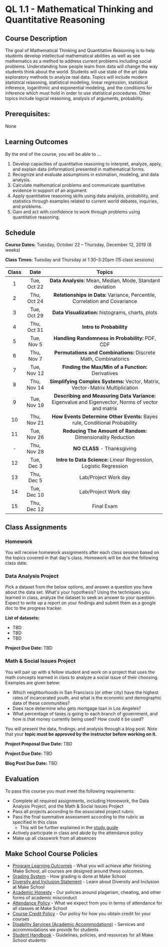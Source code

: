 # QL 1.1 - Mathematical Thinking and Quantitative Reasoning

## Course Description

The goal of Mathematical Thinking and Quantitative Reasoning is to help students develop intellectual mathematical abilities as well as see mathematics as a method to address current problems including social problems. Understanding how people learn from data will change the way students think about the world. Students will use state of the art data exploratory methods to analyze real data. Topics will include modern statistical reasoning, statistical modeling, linear regression, statistical inference, logarithmic and exponential modeling, and the conditions for inference which must hold in order to use statistical procedures.  Other topics include logical reasoning, analysis of arguments, probability.

## Prerequisites:  

None

## Learning Outcomes

By the end of the course, you will be able to ...

1. Develop capacities of quantitative reasoning to interpret, analyze, apply, and explain data (information) presented in mathematical forms.
1. Recognize and evaluate assumptions in estimation, modeling, and data analysis.
1. Calculate mathematical problems and communicate quantitative evidence in support of an argument.
1. Apply quantitative reasoning skills using data analysis, probability, and statistics through examples related to current world debates, inquiries, and problems.
1. Gain and act with confidence to work through problems using quantitative reasoning.

## Schedule

**Course Dates:** Tuesday, October 22 – Thursday, December 12, 2019 (8 weeks)

**Class Times:** Tuesday and Thursday at 1:30–3:20pm (15 class sessions)

| Class |          Date          |                 Topics                  |
|:-----:|:----------------------:|:---------------------------------------:|
|  1 |   Tue, Oct 22             | **Data Analysis:** Mean, Median, Mode, Standard deviation |
|  2 |   Thu, Oct 24             | **Relationships in Data:** Variance, Percentile, Correlation and Covariance |
|  3 |   Tue, Oct 29             | **Data Visualization:** histograms, charts, plots |
|  4 |   Thu, Oct 31             | **Intro to Probability** |
|  5 |   Tue, Nov 5              | **Handling Randomness in Probability:** PDF, CDF |
|  6 |   Thu, Nov 7              | **Permutations and Combinations:** Discrete Math, Combinatorics  |
|  7 |   Tue, Nov 12             |  **Finding the Max/Min of a Function:** Derivatives |
|  8 |   Thu, Nov 14             |  **Simplifying Complex Systems:** Vector, Matrix, Vector-Matrix Multiplication|
|  9 |   Tue, Nov 19             | **Describing and Measuring Data Variance:** Eigenvalue and Eigenvector, Norms of vector and matrix  |
| 10 |   Thu, Nov 21             | **How Events Determine Other Events:** Bayes rule, Conditional Probability |  
| 11 |   Tue, Nov 26             | **Reducing The Amount of Random:** Dimensionality Reduction |
| -  |   Thu, Nov 28             | **NO CLASS** - Thanksgiving  |
| 12 |   Tue, Dec 3              | **Intro to Data Science:** Linear Regression, Logistic Regression |
| 13 |   Thu, Dec 5              | Lab/Project Work day |
| 14 |   Tue, Dec 10             | Lab/Project Work day  |
| 15 |   Thu, Dec 12             | Final Exam  |


 
## Class Assignments

### Homework

You will receive homework assignments after each class session based on the topics covered in that day's class. Homework will be due the following class date.

### Data Analysis Project

Pick a dataset from the below options, and answer a question you have about the data set. What's your hypothesis? Using the techniques you learned in class, analyze the dataset to seek an answer to your question. Expect to write up a report on your findings and submit them as a google doc to the progress tracker.

**List of datasets:**

- TBD
- TBD
- TBD

**Project Due Date:** TBD 

### Math & Social Issues Project

You will pair up with a fellow student and work on a project that uses the math concepts learned in class to analyze a social issue of their choosing. Examples are given below:

- Which neighborhoods in San Francisco (or other city) have the highest rates of incarcerated youth, and what is the economic and demographic data of these communities?
- Does race determine who gets mortgage loan in Los Angeles?
- What percentage of taxes is going to each branch of government, and how is that money currently being used? How could it be used?

You will present the data, findings, and analysis through a blog post. Note that your **topic must be approved by the instructor before working on it.**

**Project Proposal Due Date:** TBD

**Project Due Date:** TBD

**Blog Post Due Date:** TBD

## Evaluation
To pass this course you must meet the following requirements:

- Complete all required assignments, including Homework, the Data Analysis Project, and the  Math & Social Issues Project
- Pass all projects according to the associated project rubric
- Pass the final summative assessment according to the rubric as specified in this class
    - This will be further explained in the [study guide](ADD_STUDY_GUIDE_LNK)
- Actively participate in class and abide by the attendance policy
- Make up all classwork from all absences

## Make School Course Policies

- [Program Learning Outcomes](https://make.sc/program-learning-outcomes) - What you will achieve after finishing Make School, all courses are designed around these outcomes.
- [Grading System](https://make.sc/grading-system) - How grading is done at Make School
- [Diversity and Inclusion Statement](https://make.sc/diversity-and-inclusion-statement) - Learn about Diversity and Inclusion at Make School
- [Academic Honesty](https://make.sc/academic-honesty-policy) - Our policies around plagerism, cheating, and other forms of academic misconduct 
- [Attendance Policy](https://make.sc/attendance-policy) - What we expect from you in terms of attendance for all classes at Make School
- [Course Credit Policy](https://make.sc/course-credit-policy) - Our policy for how you obtain credit for your courses
- [Disability Services (Academic Accommodations)](https://make.sc/disability-services) - Services and accommodations we provide for students
- [Student Handbook](https://make.sc/student-handbook) - Guidelines, policies, and resources for all Make School students
